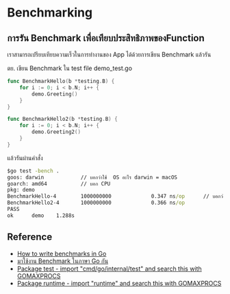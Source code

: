 # Benchmarking

## การรัน Benchmark เพื่อเทียบประสิทธิภาพของFunction

เราสามารถเปรียบเทียบความเร็วในการทำงานของ App ได้ด้วยการเขียน Benchmark แล้วรัน

ตย. เขียน Benchmark ใน test file demo_test.go

```go
func BenchmarkHello(b *testing.B) {
    for i := 0; i < b.N; i++ {
        demo.Greeting()
    }
}

func BenchmarkHello2(b *testing.B) {
    for i := 0; i < b.N; i++ {
        demo.Greeting2()
    }
}
```

แล้วรันผ่านคำสั่ง

```cmd
$go test -bench .
goos: darwin            // บอกว่าใช้  OS อะไร darwin = macOS
goarch: amd64           // บอก CPU
pkg: demo
BenchmarkHello-4        1000000000             0.347 ns/op      // บอกว่ารันใช้เวลาเท่าไหร่ต่อ 1 Operation
BenchmarkHello2-4       1000000000             0.366 ns/op
PASS
ok      demo    1.288s
```

## Reference

- [How to write benchmarks in Go](https://dave.cheney.net/2013/06/30/how-to-write-benchmarks-in-go)
- [มาใช้งาน Benchmark ในภาษา Go กัน](https://www.somkiat.cc/benchmark-in-golang/)
- [Package test - import "cmd/go/internal/test" and search this with GOMAXPROCS](https://golang.org/pkg/cmd/go/internal/test/)
- [Package runtime - import "runtime" and search this with GOMAXPROCS](https://golang.org/pkg/runtime/)
